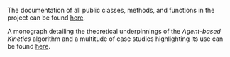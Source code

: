 The documentation of all public classes, methods, and functions in the project 
can be found [here](abstochkin.html). 

A monograph detailing the theoretical underpinnings of the *Agent-based Kinetics* 
algorithm and a multitude of case studies highlighting its use can be found 
[here](Agent-basedKinetics_monograph.pdf).